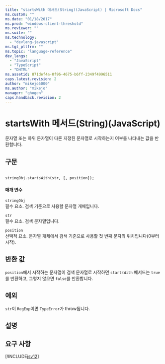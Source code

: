 ```yaml
---
title: "startsWith 메서드(String)(JavaScript) | Microsoft Docs"
ms.custom: ""
ms.date: "01/18/2017"
ms.prod: "windows-client-threshold"
ms.reviewer: ""
ms.suite: ""
ms.technology: 
  - "devlang-javascript"
ms.tgt_pltfrm: ""
ms.topic: "language-reference"
dev_langs: 
  - "JavaScript"
  - "TypeScript"
  - "DHTML"
ms.assetid: 871def4a-0f96-4675-b6ff-2349f4996511
caps.latest.revision: 2
author: "mikejo5000"
ms.author: "mikejo"
manager: "ghogen"
caps.handback.revision: 2
---
```

# startsWith 메서드(String)(JavaScript)
문자열 또는 하위 문자열이 다른 지정된 문자열로 시작하는지 여부를 나타내는 값을 반환합니다.  
  
## 구문  
  
```vb  
  
stringObj.startsWith(str, [, position]);  
```  
  
#### 매개 변수  
 `stringObj`  
 필수 요소.  검색 기준으로 사용할 문자열 개체입니다.  
  
 `str`  
 필수 요소.  검색 문자열입니다.  
  
 `position`  
 선택적 요소.  문자열 개체에서 검색 기준으로 사용할 첫 번째 문자의 위치입니다\(0부터 시작\).  
  
## 반환 값  
 `position`에서 시작하는 문자열이 검색 문자열로 시작하면 `startsWith` 메서드는 `true`를 반환하고, 그렇지 않으면 `false`를 반환합니다.  
  
## 예외  
 `str`이 `RegExp`이면 `TypeError`가 throw됩니다.  
  
## 설명  
  
## 요구 사항  
 [!INCLUDE[jsv12](../../javascript/reference/includes/jsv12-md.md)]